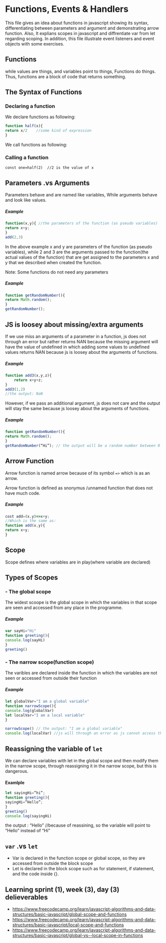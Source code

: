 # Functions, Events & Handlers
This file gives an idea about functions in javascript showing its syntax, differentiating between parameters and argument and demonstrating arrow function. Also, It explians scopes in javascript and diffrentiate var from let regarding scoping. In addition, this file illustrate event listeners and event objects with some exercises.

## Functions
while values are things, and variables point to things, Functions do things. Thus, functions are a block of code that returns something.

## The Syntax of Functions
### Declaring a function 
We declare functions as following:
```javascript
function half(x){
return x/2    //some kind of expression 
}
```
We call functions as following:
### Calling a function 
``` const one=half(2)  //2 is the value of x ```

## Parameters .vs Arguments
Parameters behave and are named like variables, While arguments behave and look like values.

##### Example
```javascript
function(x,y){ //the parameters of the function (as pseudo variables)
return x+y; 
}
add(2,3)
```
In the above example x and y are parameters of the function (as pseudo variables), while 2 and 3 are the arguments 
passed to the function(the actual values of the function) that are get assigned to the parameters x and y that we described when created the function.

Note: Some functions do not need any parameters 
##### Example
```javascript
function getRandomNumber(){
return Math.random();
}
getRandomNumber();
```
## JS is loosey about missing/extra arguments
If we use miss an arguments of a parameter in a function, js does not through an error but rather returns NAN because the missing argument will have the value of undefined in which adding some values to undefined values returns NAN because js is loosey about the arguments of functions.

##### Example
```javascript
function add3(x,y,z){
    return x+y+z;
}
add3(1,2)
//the output: NaN
```
However, if we pass an additional argument, js does not care and the output will stay the same because js loosey about the arguments of functions.
##### Example
```javascript
function getRandomNumber(){
return Math.random();
}
getRandomNumber(“Hi”); // the output will be a random number between 0 and 1

```
## Arrow Function
Arrow function is named arrow because of its symbol ``` => ```  which is as an arrow.

Arrow function is defined as snonymus /unnamed function that does not have much code.

##### Example
```javascript
cost add=(x,y)=>x+y;
//Which is the same as:
function add(x,y){
return x+y;
}
```
## Scope
Scope defines where variables are in play(where variable are declared)

## Types of Scopes
### - The global scope
The widest scoope is the global scope in which the variables in that scope are seen and accessed from any place in the programme.
##### Example
```javascript
var sayHi="Hi"
function greeting(){
console.log(sayHi)
}
greeting()
```
### - The narrow scope(function scope)
The varibles are declared inside the function in which the variables are not seen or accessed from outside their function
##### Example
```javascript
let globalVar="I am a global variable"
function narrowScope(){
console.log(globalVar)
let localVar="I am a local variable"
}

narrowScope() // the output: "I am a global variable"
console.log(localVar) //js will through an error as js cannot access the local variable "localVar" from outside the function
```
## Reassigning the variable of ``` let ```
We can declare variables with let in the global scope and then modify them in the narrow scope, through reassigning it in the narrow scope, but this is dangerous. 
#### Examlple
```javascript
let sayingHi=”hi”;
function greeting(){
sayingHi=”Hello”;
}
greeting()
console.log(sayingHi)
```
the output : “Hello”  //because of reassining, so the variable will point to “Hello” instead of “Hi” 

## ``` var ``` .vs ``` let ```
- Var is declared in the function scope or global scope, so they are accessed from outside the block scope
- Let is declared in the block scope such as for statement, if statement, and the code inside {}.
  
## Learning sprint (1), week (3), day (3) delieverables
- https://www.freecodecamp.org/learn/javascript-algorithms-and-data-structures/basic-javascript/global-scope-and-functions
- https://www.freecodecamp.org/learn/javascript-algorithms-and-data-structures/basic-javascript/local-scope-and-functions
- https://www.freecodecamp.org/learn/javascript-algorithms-and-data-structures/basic-javascript/global-vs--local-scope-in-functions
